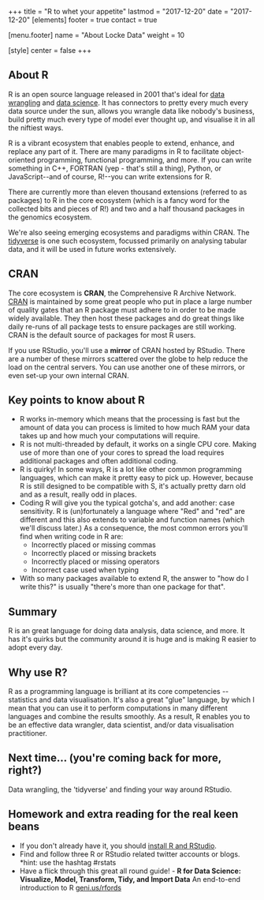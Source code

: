 +++ 
title = "R to whet your appetite" 
lastmod = "2017-12-20" 
date = "2017-12-20" 
[elements] 
footer = true 
contact = true

[menu.footer] 
name = "About Locke Data" 
weight = 10

[style] 
center = false 
+++

About R
-------

R is an open source language released in 2001 that's ideal for [data
wrangling](https://en.wikipedia.org/wiki/Data_wrangling) and [data
science](https://en.wikipedia.org/wiki/Data_science). It has connectors
to pretty every much every data source under the sun, allows you wrangle
data like nobody's business, build pretty much every type of model ever
thought up, and visualise it in all the niftiest ways.

R is a vibrant ecosystem that enables people to extend, enhance, and
replace any part of it. There are many paradigms in R to facilitate
object-oriented programming, functional programming, and more. If you
can write something in C++, FORTRAN (yep - that's still a thing), Python, or JavaScript--and of
course, R!--you can write extensions for R.

There are currently more than eleven thousand extensions (referred to as
packages) to R in the core ecosystem (which is a fancy word for the
collected bits and pieces of R!) and two and a half thousand
packages in the genomics ecosystem.

<p>
We're also seeing emerging ecosystems and paradigms within CRAN. The
<a href="http://tidyverse.org/">tidyverse</a> is one such ecosystem,
focussed primarily on analysing tabular data, and it will be used in
future works extensively.
</p>

CRAN
----

The core ecosystem is **CRAN**, the Comprehensive R Archive Network.
[CRAN](https://cran.r-project.org) is maintained by some great people
who put in place a large number of quality gates that an R package must
adhere to in order to be made widely available. They then host these
packages and do great things like daily re-runs of all package tests to
ensure packages are still working. CRAN is the default source of
packages for most R users.

If you use RStudio, you'll use a **mirror** of CRAN hosted by RStudio.
There are a number of these mirrors scattered over the globe to help
reduce the load on the central servers. You can use another one of these
mirrors, or even set-up your own internal CRAN.

Key points to know about R
--------------------------

-   R works in-memory which means that the processing is fast but the
    amount of data you can process is limited to how much RAM your data
    takes up and how much your computations will require.
-   R is not multi-threaded by default, it works on a single CPU core.
    Making use of more than one of your cores to spread the load
    requires additional packages and often additional coding.
-   R is quirky! In some ways, R is a lot like other common programming
    languages, which can make it pretty easy to pick up. However,
    because R is still designed to be compatible with S, it's actually
    pretty darn old and as a result, really odd in places.
-   Coding R will give you the typical gotcha's, and add another: case
    sensitivity. R is (un)fortunately a language where "Red" and "red"
    are different and this also extends to variable and function names
    (which we'll discuss later.) As a consequence, the most common
    errors you'll find when writing code in R are:
    -   Incorrectly placed or missing commas
    -   Incorrectly placed or missing brackets
    -   Incorrectly placed or missing operators
    -   Incorrect case used when typing
-   With so many packages available to extend R, the answer to "how do I
    write this?" is usually "there's more than one package for that".

Summary
-------

R is an great language for doing data analysis, data science, and more.
It has it's quirks but the community around it is huge and is making R
easier to adopt every day.

Why use R?
----------

R as a programming language is brilliant at its core competencies --
statistics and data visualisation. It's also a great "glue" language, by
which I mean that you can use it to perform computations in many
different languages and combine the results smoothly. As a result, R
enables you to be an effective data wrangler, data scientist, and/or
data visualisation practitioner.

Next time... (you're coming back for more, right?)
--------------------------------------------------

Data wrangling, the 'tidyverse' and finding your way around RStudio.

Homework and extra reading for the real keen beans
--------------------------------------------------

-   If you don't already have it, you should [install R and
    RStudio](http://www.rstudio.com/products/rstudio/download/#download).
-   Find and follow three R or RStudio related twitter accounts or blogs.
    \*hint: use the hashtag \#rstats
-   Have a flick through this great all round guide! - **R for Data
    Science: Visualize, Model, Transform, Tidy, and Import Data** An
    end-to-end introduction to R [geni.us/rfords](http://geni.us/rfords)

